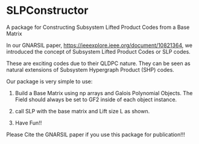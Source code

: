 # SLPConstructor
A package for Constructing Subsystem Lifted Product Codes from a Base Matrix

In our GNARSIL paper,  https://ieeexplore.ieee.org/document/10821364, we introduced the concept of Subsystem Lifted Product Codes or SLP codes. 

These are exciting codes due to their QLDPC nature. They can be seen as natural extensions of Subsystem Hypergraph Product (SHP) codes.

Our package is very simple to use:

  1. Build a Base Matrix using np arrays and Galois Polynomial Objects. The Field should always be set to GF2 inside of each object instance.

  2. call SLP with the base matrix and Lift size L as shown.

  3. Have Fun!!

Please Cite the GNARSIL paper if you use this package for publication!!!

